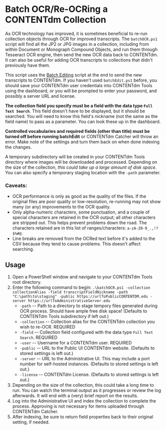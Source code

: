 # Batch OCR/Re-OCRing a CONTENTdm Collection
As OCR technology has improved, it is sometimes beneficial to re-run collection objects through OCR for improved transcripts. The `batchOCR.ps1` script will find all the JP2 or JPG images in a collection, including from within Document or Monograph Compound Objects, and run them through Tesseract OCR engine, then send the new OCR data back to CONTENTdm. It can also be useful for adding OCR transcripts to collections that didn't previously have them.

This script uses the [Batch Editing](batchEdit.md) script at the end to send the new transcripts to CONTENTdm. If you haven't used `batchEdit.ps1` before, you should save your CONTENTdm user credentials into CONTENTdm Tools using the dashboard, or you will be prompted to enter your password, and possibly a server URL and license.

**The collection field you specify must be a field with the data type `Full Text Search`**. This field doesn't have to be displayed, but it should be searched. You will need to know this field's nickname (not the same as the field name) to pass as a parameter. You can look these up in the dashboard.

**Controlled vocabularies and required fields (other than title) must be turned off before running batchEdit** or CONTENTdm Catcher will throw an error. Make note of the settings and turn them back on when done indexing the changes.

A temporary subdirectory will be created in your CONTENTdm Tools directory where images will be downloaded and processed. Depending on the size of the collection, *this could take up a large amount of disk space*. You can also specify a temporary staging location with the `-path` parameter.

### Caveats:
  * OCR performance is only as good as the quality of the files. If the original files are poor quality or low-resolution, re-running may not show many (or any) improvements to the OCR quality.
  * Only alpha-numeric characters, some punctuation, and a couple of special characters are retained in the OCR output; all other characters are stripped out. This helps prevent problems down the road. The characters retained are in this list of ranges/characters: `a-zA-Z0-9_.,!?$%#@`.
  * Line breaks are removed from the OCRed text before it's added to the CSV because they tend to cause problems. This doesn't affect searching.

## Usage
1. Open a PowerShell window and navigate to your CONTENTdm Tools root directory.
2. Enter the following command to begin: `.\batchOCR.ps1 -collection collectionAlias -field transcriptFieldNickname -path "C:\path\to\staging" -public https://urlToPublicCONTENTDM.edu -server https://urlToAdministrativeServer.edu`
     * `-path` -- Path to a directory to stage tempory files generated during OCR process. Should have ample free disk space! (Defaults to CONTENTdm Tools subdirectory if left out.)
     * `-collection` -- Collection alias for the CONTENTdm collection you wish to re-OCR. REQUIRED
     * `-field` -- Collection field configured with the data type `Full Text Search`. REQUIRED
     * `-user` -- Username for a CONTENTdm user. REQUIRED
     * `-public` -- URL to the Public UI CONTENTdm website. (Defaults to stored settings is left out.)
     * `-server` -- URL to the Administrative UI. This may include a port number for self-hosted instances. (Defaults to stored settings is left out.)
     * `-license` -- CONTENTdm License. (Defaults to stored settings is left out.)
3. Depending on the size of the collection, this could take a long time to run. You can watch the terminal output as it progresses or review the log afterwards. It will end with a (very) brief report on the results.
4. Log into the Administrative UI and index the collection to complete the process. Approving is not necessary for items uploaded through CONTENTdm Catcher.
5. After indexing, be sure to return field properties back to their original setting, if needed.